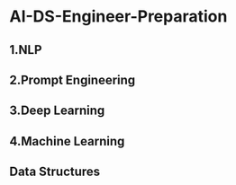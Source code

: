 # AI-DS-Engineer-Preparation

## 1.NLP
## 2.Prompt Engineering
## 3.Deep Learning
## 4.Machine Learning
## Data Structures


